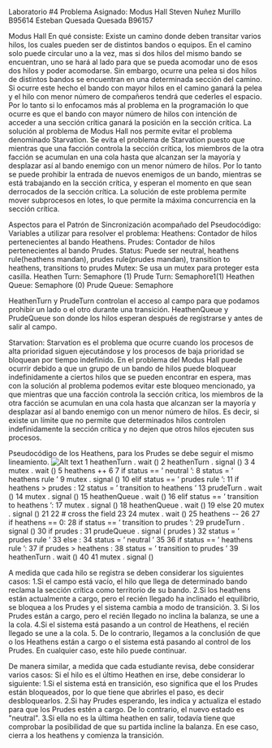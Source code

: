 Laboratorio #4
Problema Asignado: Modus Hall
Steven Nuñez Murillo B95614
Esteban Quesada Quesada B96157

Modus Hall
En qué consiste: 
Existe un camino donde deben transitar varios hilos, los cuales pueden ser de distintos bandos o equipos. En el camino solo puede circular uno a la vez, mas si dos hilos del mismo bando se encuentran, uno se hará al lado para que se pueda acomodar uno de esos dos hilos y poder acomodarse. Sin embargo, ocurre una pelea si dos hilos de distintos bandos se encuentran en una determinada sección del camino. Si ocurre este hecho el bando con mayor hilos en el camino ganará la pelea y el hilo con menor número de compañeros tendrá que cederles el espacio.
Por lo tanto si lo enfocamos más al problema en la programación lo que ocurre es que el bando con mayor número de hilos con intención de acceder a una sección crítica ganará la posición en la sección crítica. La solución al problema de Modus Hall nos permite evitar el problema denominado Starvation.
Se evita el problema de Starvation puesto que mientras que una facción controla la sección crítica, los miembros de la otra facción se acumulan en una cola hasta que alcanzan ser la mayoría y desplazar así al bando enemigo con un menor número de hilos.
Por lo tanto se puede prohibir la entrada de nuevos enemigos de un bando, mientras se está trabajando en la sección crítica, y esperan el momento en que sean derrocados de la sección crítica.
La solución de este problema permite mover subprocesos en lotes, lo que permite la máxima concurrencia en la sección crítica.


Aspectos para el Patrón de Sincronización acompañado del Pseudocódigo:
Variables a utilizar para resolver el problema:
Heathens: Contador de hilos pertenecientes al bando Heathens.
Prudes: Contador de hilos pertenecientes al bando Prudes.
Status: Puede ser neutral, heathens rule(heathens mandan), prudes rule(prudes mandan), transition to heathens, transitions to prudes
Mutex: Se usa un mutex para proteger esta casilla.
Heathen Turn: Semaphore (1)
Prude Turn: Semaphore1(1)
Heathen Queue: Semaphore (0)
Prude Queue: Semaphore

HeathenTurn y PrudeTurn controlan el acceso al campo para que podamos prohibir un lado o el otro durante una transición. 
HeathenQueue y PrudeQueue son donde los hilos esperan después de registrarse y antes de salir al campo.


Starvation:
Starvation es el problema que ocurre cuando los procesos de alta prioridad siguen ejecutándose y los procesos de baja prioridad se bloquean por tiempo indefinido. En el problema del Modus Hall puede ocurrir debido a que un grupo de un bando de hilos puede bloquear indefinidamente a ciertos hilos que se pueden encontrar en espera, mas con la solución al problema podemos evitar este bloqueo mencionado, ya que mientras que una facción controla la sección crítica, los miembros de la otra facción se acumulan en una cola hasta que alcanzan ser la mayoría y desplazar así al bando enemigo con un menor número de hilos. Es decir, si existe un límite que no permite que determinados hilos controlen indefinidamente la sección crítica y no dejen que otros hilos ejecuten sus procesos.



Pseudocódigo de los Heathens, para los Prudes se debe seguir el mismo lineamiento.
![Alt text](/relative/path/to/Pseudo.png?raw=true "Optional Title")
1    heathenTurn . wait ()
2   heathenTurn . signal ()
3
4   mutex . wait ()
5   heathens ++
6
7   if status == ’ neutral ’:
8         status = ’ heathens rule ’
9         mutex . signal ()
10 elif status == ’ prudes rule ’:
11        if heathens > prudes :
12              status = ’ transition to heathens ’
13              prudeTurn . wait ()
14       mutex . signal ()
15       heathenQueue . wait ()
16 elif status == ’ transition to heathens ’:
17       mutex . signal ()
18       heathenQueue . wait ()
19 else
20     mutex . signal ()
21
22 # cross the field
23
24  mutex . wait ()
25  heathens --
26
27  if heathens == 0:
28      if status == ’ transition to prudes ’:
29            prudeTurn . signal ()
30      if prudes :
31             prudeQueue . signal ( prudes )
32            status = ’ prudes rule ’
33      else :
34           status = ’ neutral ’
35
36  if status == ’ heathens rule ’:
37         if prudes > heathens :
38               status = ’ transition to prudes ’
39               heathenTurn . wait ()
40
41  mutex . signal ()

A medida que cada hilo se registra se deben considerar los siguientes casos:
1.Si el campo está vacío, el hilo que llega de determinado bando reclama la sección crítica como territorio de su bando.
2.Si los heathens están actualmente a cargo, pero el recién llegado ha inclinado el equilibrio, se bloquea a los Prudes y el sistema cambia a modo de transición.
3. Si los Prudes están a cargo, pero el recién llegado no inclina la balanza, se une a la cola.
4.Si el sistema está pasando a un control de Heathens, el recién llegado se une a la cola.
5. De lo contrario, llegamos a la conclusión de que o los Heathens están a cargo o el sistema está pasando al control de los Prudes. En cualquier caso, este hilo puede continuar.

De manera similar, a medida que cada estudiante revisa, debe considerar varios casos:
Si el hilo es el último Heathen en irse, debe considerar lo siguiente:
1.Si el sistema está en transición, eso significa que el los Prudes están bloqueados, por lo que tiene que abrirles el paso, es decir desbloquearlos.
2.Si hay Prudes esperando, les indica y actualiza el estado para que los Prudes estén a cargo. De lo contrario, el nuevo estado es "neutral".
3.Si ella no es la última heathen en salir, todavía tiene que comprobar la posibilidad de que su partida incline la balanza. En ese caso, cierra a los heathens y comienza la transición.
